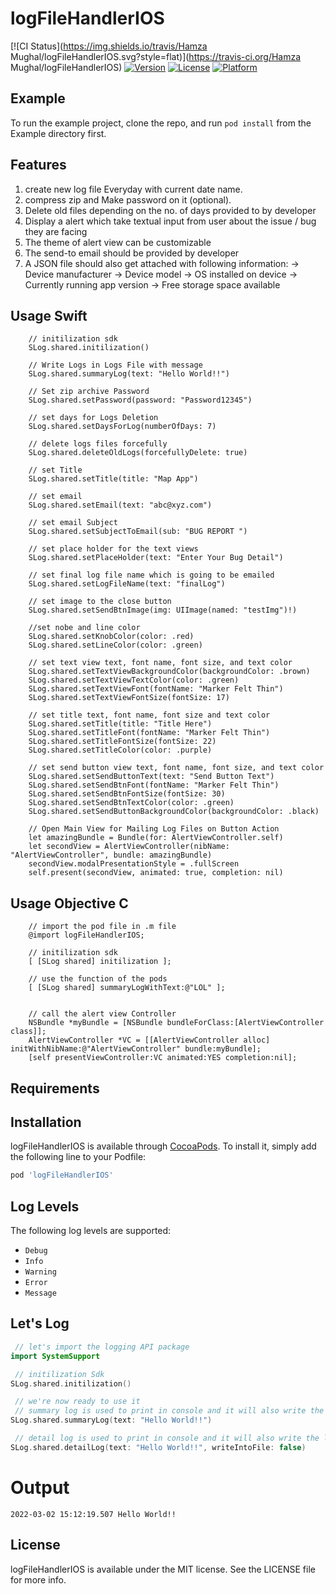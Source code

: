 # logFileHandlerIOS

[![CI Status](https://img.shields.io/travis/Hamza Mughal/logFileHandlerIOS.svg?style=flat)](https://travis-ci.org/Hamza Mughal/logFileHandlerIOS)
[![Version](https://img.shields.io/cocoapods/v/logFileHandlerIOS.svg?style=flat)](https://cocoapods.org/pods/logFileHandlerIOS)
[![License](https://img.shields.io/cocoapods/l/logFileHandlerIOS.svg?style=flat)](https://cocoapods.org/pods/logFileHandlerIOS)
[![Platform](https://img.shields.io/cocoapods/p/logFileHandlerIOS.svg?style=flat)](https://cocoapods.org/pods/logFileHandlerIOS)

## Example

To run the example project, clone the repo, and run `pod install` from the Example directory first.

## Features

 1) create new log file Everyday with current date name.
 2) compress zip and Make password on it (optional).
 3) Delete old files depending on the no. of days provided to by developer
 4) Display a alert which take textual input from user about the issue / bug they are facing
 5) The theme of alert view can be customizable
 6) The send-to email should be provided by developer
 7) A JSON file should also get attached with following information:
        -> Device manufacturer
        -> Device model
        -> OS installed on device
        -> Currently running app version
        -> Free storage space available

## Usage Swift

        // initilization sdk
        SLog.shared.initilization()
        
        // Write Logs in Logs File with message
        SLog.shared.summaryLog(text: "Hello World!!")
        
        // Set zip archive Password
        SLog.shared.setPassword(password: "Password12345")
        
        // set days for Logs Deletion
        SLog.shared.setDaysForLog(numberOfDays: 7)
        
        // delete logs files forcefully
        SLog.shared.deleteOldLogs(forcefullyDelete: true)
        
        // set Title
        SLog.shared.setTitle(title: "Map App")
        
        // set email
        SLog.shared.setEmail(text: "abc@xyz.com")
        
        // set email Subject
        SLog.shared.setSubjectToEmail(sub: "BUG REPORT ")
        
        // set place holder for the text views
        SLog.shared.setPlaceHolder(text: "Enter Your Bug Detail")
        
        // set final log file name which is going to be emailed
        SLog.shared.setLogFileName(text: "finalLog")
        
        // set image to the close button
        SLog.shared.setSendBtnImage(img: UIImage(named: "testImg")!)
        
        //set nobe and line color
        SLog.shared.setKnobColor(color: .red)
        SLog.shared.setLineColor(color: .green)
                
        // set text view text, font name, font size, and text color
        SLog.shared.setTextViewBackgroundColor(backgroundColor: .brown)
        SLog.shared.setTextViewTextColor(color: .green)
        SLog.shared.setTextViewFont(fontName: "Marker Felt Thin")
        SLog.shared.setTextViewFontSize(fontSize: 17)
        
        // set title text, font name, font size and text color
        SLog.shared.setTitle(title: "Title Here")
        SLog.shared.setTitleFont(fontName: "Marker Felt Thin")
        SLog.shared.setTitleFontSize(fontSize: 22)
        SLog.shared.setTitleColor(color: .purple)

        // set send button view text, font name, font size, and text color
        SLog.shared.setSendButtonText(text: "Send Button Text")
        SLog.shared.setSendBtnFont(fontName: "Marker Felt Thin")
        SLog.shared.setSendBtnFontSize(fontSize: 30)
        SLog.shared.setSendBtnTextColor(color: .green)
        SLog.shared.setSendButtonBackgroundColor(backgroundColor: .black)
        
        // Open Main View for Mailing Log Files on Button Action
        let amazingBundle = Bundle(for: AlertViewController.self)
        let secondView = AlertViewController(nibName: "AlertViewController", bundle: amazingBundle)
        secondView.modalPresentationStyle = .fullScreen
        self.present(secondView, animated: true, completion: nil)
        
## Usage Objective C

        // import the pod file in .m file
        @import logFileHandlerIOS;
        
        // initilization sdk
        [ [SLog shared] initilization ];

        // use the function of the pods
        [ [SLog shared] summaryLogWithText:@"LOL" ];


        // call the alert view Controller
        NSBundle *myBundle = [NSBundle bundleForClass:[AlertViewController class]];
        AlertViewController *VC = [[AlertViewController alloc] initWithNibName:@"AlertViewController" bundle:myBundle];
        [self presentViewController:VC animated:YES completion:nil];
        
        
## Requirements

## Installation

logFileHandlerIOS is available through [CocoaPods](https://cocoapods.org). To install
it, simply add the following line to your Podfile:

```ruby
pod 'logFileHandlerIOS'
```

## Log Levels

The following log levels are supported:

 - `Debug`
 - `Info`
 - `Warning`
 - `Error`
 - `Message`
 
 ## Let's Log

```swift
 // let's import the logging API package
import SystemSupport

 // initilization Sdk
SLog.shared.initilization()

 // we're now ready to use it
 // summary log is used to print in console and it will also write the log into file 
SLog.shared.summaryLog(text: "Hello World!!")

 // detail log is used to print in console and it will also write the log into file (optional)
SLog.shared.detailLog(text: "Hello World!!", writeIntoFile: false)
```


# Output

```
2022-03-02 15:12:19.507 Hello World!!

```

## License

logFileHandlerIOS is available under the MIT license. See the LICENSE file for more info.
